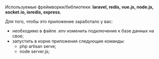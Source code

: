 Используемые фреймворки/библиотеки: **laravel, redis, vue.js, node.js, socket.io, ioredis, express**.

Для того, чтобы это приложение заработало у вас:
<ul>
    <li>
        необходимо в файле .env изменить подключение к базе данных на свое;
    </li>
    <li>
        запустить в корне приложения следующие команды:
        <ul>
            <li>php artisan serve;</li>
            <li>node server.js;</li>
        </ul>
    </li>
</ul>
